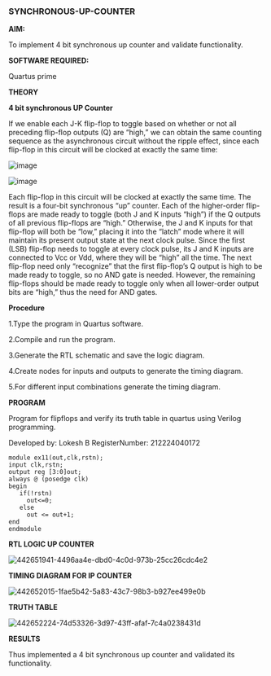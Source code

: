 ### SYNCHRONOUS-UP-COUNTER

**AIM:**

To implement 4 bit synchronous up counter and validate functionality.

**SOFTWARE REQUIRED:**

Quartus prime

**THEORY**

**4 bit synchronous UP Counter**

If we enable each J-K flip-flop to toggle based on whether or not all preceding flip-flop outputs (Q) are “high,” we can obtain the same counting sequence as the asynchronous circuit without the ripple effect, since each flip-flop in this circuit will be clocked at exactly the same time:

![image](https://github.com/naavaneetha/SYNCHRONOUS-UP-COUNTER/assets/154305477/d5db3fa0-e413-404c-b80e-b2f39d82e7e8)


![image](https://github.com/naavaneetha/SYNCHRONOUS-UP-COUNTER/assets/154305477/52cb61eb-d04b-442d-810c-31185a68410b)

Each flip-flop in this circuit will be clocked at exactly the same time.
The result is a four-bit synchronous “up” counter. Each of the higher-order flip-flops are made ready to toggle (both J and K inputs “high”) if the Q outputs of all previous flip-flops are “high.”
Otherwise, the J and K inputs for that flip-flop will both be “low,” placing it into the “latch” mode where it will maintain its present output state at the next clock pulse.
Since the first (LSB) flip-flop needs to toggle at every clock pulse, its J and K inputs are connected to Vcc or Vdd, where they will be “high” all the time.
The next flip-flop need only “recognize” that the first flip-flop’s Q output is high to be made ready to toggle, so no AND gate is needed.
However, the remaining flip-flops should be made ready to toggle only when all lower-order output bits are “high,” thus the need for AND gates.

**Procedure**

1.Type the program in Quartus software.

2.Compile and run the program.

3.Generate the RTL schematic and save the logic diagram.

4.Create nodes for inputs and outputs to generate the timing diagram.

5.For different input combinations generate the timing diagram.


**PROGRAM**

Program for flipflops and verify its truth table in quartus using Verilog programming.

Developed by: Lokesh B
RegisterNumber: 212224040172
~~~
module ex11(out,clk,rstn);
input clk,rstn;
output reg [3:0]out;
always @ (posedge clk)
begin
   if(!rstn)
     out<=0;
   else 
     out <= out+1;
end
endmodule
~~~
**RTL LOGIC UP COUNTER**

![442651941-4496aa4e-dbd0-4c0d-973b-25cc26cdc4e2](https://github.com/user-attachments/assets/d4e791c7-a7e2-423b-a100-fc38feb12d38)


**TIMING DIAGRAM FOR IP COUNTER**

![442652015-1fae5b42-5a83-43c7-98b3-b927ee499e0b](https://github.com/user-attachments/assets/4225f7ef-d8c0-46fc-802f-2c85452b60ed)


**TRUTH TABLE**

![442652224-74d53326-3d97-43ff-afaf-7c4a0238431d](https://github.com/user-attachments/assets/9b13ba1a-453a-4e7f-8d7f-2b4276c6ff3a)


**RESULTS**

Thus implemented a 4 bit synchronous up counter and validated its functionality.

